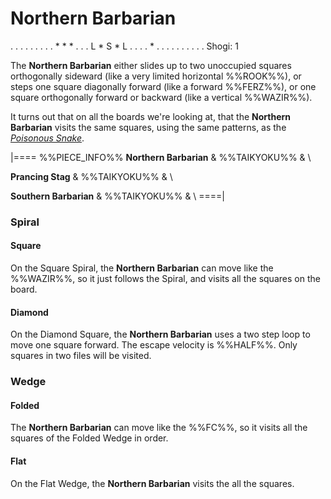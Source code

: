 # Northern Barbarian

<div class = "movement">
. . . . . . .
. . * * * . .
. L * S * L .
. . . * . . .
. . . . . . .
Shogi: 1
</div>

The **Northern Barbarian** either slides up to two unoccupied squares
orthogonally sideward (like a very limited horizontal %%ROOK%%),
or steps one square diagonally forward (like a forward %%FERZ%%),
or one square orthogonally forward or backward (like a vertical %%WAZIR%%).

It turns out that on all the boards we're looking at, that the
**Northern Barbarian** visits the same squares, using the same
patterns, as the [*Poisonous Snake*](poisonous_snake.html).

|====
%%PIECE_INFO%%
  **Northern Barbarian**
& %%TAIKYOKU%%
& \\

  **Prancing Stag**
& %%TAIKYOKU%%
& \\

  **Southern Barbarian**
& %%TAIKYOKU%%
& \\
====|

### Spiral

#### Square

On the Square Spiral, the **Northern Barbarian** can move like the
%%WAZIR%%, so it just follows the Spiral, and visits all the squares
on the board.

#### Diamond

On the Diamond Square, the **Northern Barbarian** uses a two step
loop to move one square forward. The escape velocity is %%HALF%%.
Only squares in two files will be visited.

### Wedge

#### Folded

The **Northern Barbarian** can move like the %%FC%%, so it visits all the
squares of the Folded Wedge in order.

#### Flat

On the Flat Wedge, the **Northern Barbarian** visits the all the squares.
